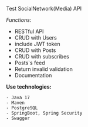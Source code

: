 Test SocialNetwork(Media) API

*Functions:*
 - RESTful API
 - CRUD with Users
 - include JWT token
 - CRUD with Posts
 - CRUD with subscribes
 - Posts`s feed
 - Return invalid validation
 - Documentation

**Use technologies:**

    - Java 17
    - Maven
    - PostgreSQL
    - SpringBoot, Spring Security
    - Swagger


